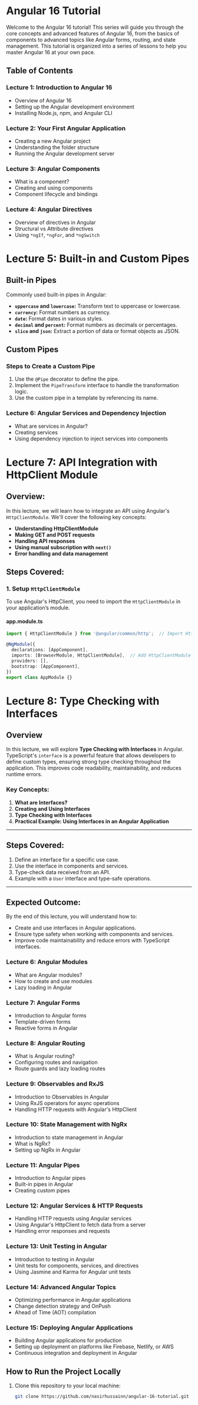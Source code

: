 # Angular 16 Tutorial

Welcome to the Angular 16 tutorial! This series will guide you through the core concepts and advanced features of Angular 16, from the basics of components to advanced topics like Angular forms, routing, and state management. This tutorial is organized into a series of lessons to help you master Angular 16 at your own pace.

## Table of Contents

### Lecture 1: Introduction to Angular 16
- Overview of Angular 16
- Setting up the Angular development environment
- Installing Node.js, npm, and Angular CLI

### Lecture 2: Your First Angular Application
- Creating a new Angular project
- Understanding the folder structure
- Running the Angular development server

### Lecture 3: Angular Components
- What is a component?
- Creating and using components
- Component lifecycle and bindings

### Lecture 4: Angular Directives
- Overview of directives in Angular
- Structural vs Attribute directives
- Using `*ngIf`, `*ngFor`, and `*ngSwitch`

# Lecture 5: Built-in and Custom Pipes  

## Built-in Pipes  
Commonly used built-in pipes in Angular:  

- **`uppercase` and `lowercase`:** Transform text to uppercase or lowercase.  
- **`currency`:** Format numbers as currency.  
- **`date`:** Format dates in various styles.  
- **`decimal` and `percent`:** Format numbers as decimals or percentages.  
- **`slice` and `json`:** Extract a portion of data or format objects as JSON.  

## Custom Pipes  
### Steps to Create a Custom Pipe  
1. Use the `@Pipe` decorator to define the pipe.  
2. Implement the `PipeTransform` interface to handle the transformation logic.  
3. Use the custom pipe in a template by referencing its name.  


### Lecture 6: Angular Services and Dependency Injection
- What are services in Angular?
- Creating services
- Using dependency injection to inject services into components

# Lecture 7: API Integration with HttpClient Module

## Overview:
In this lecture, we will learn how to integrate an API using Angular's `HttpClientModule`. We'll cover the following key concepts:

- **Understanding HttpClientModule**
- **Making GET and POST requests**
- **Handling API responses**
- **Using manual subscription with `next()`**
- **Error handling and data management**

## Steps Covered:
### 1. Setup `HttpClientModule`
To use Angular's HttpClient, you need to import the `HttpClientModule` in your application’s module.

#### **app.module.ts**

```typescript
import { HttpClientModule } from '@angular/common/http';  // Import HttpClientModule

@NgModule({
  declarations: [AppComponent],
  imports: [BrowserModule, HttpClientModule],  // Add HttpClientModule to imports
  providers: [],
  bootstrap: [AppComponent],
})
export class AppModule {}
```

# Lecture 8: Type Checking with Interfaces

## Overview
In this lecture, we will explore **Type Checking with Interfaces** in Angular. TypeScript's `interface` is a powerful feature that allows developers to define custom types, ensuring strong type checking throughout the application. This improves code readability, maintainability, and reduces runtime errors.

### Key Concepts:
1. **What are Interfaces?**
2. **Creating and Using Interfaces**
3. **Type Checking with Interfaces**
4. **Practical Example: Using Interfaces in an Angular Application**

---

## Steps Covered:
1. Define an interface for a specific use case.
2. Use the interface in components and services.
3. Type-check data received from an API.
4. Example with a `User` interface and type-safe operations.

---

## Expected Outcome:
By the end of this lecture, you will understand how to:
- Create and use interfaces in Angular applications.
- Ensure type safety when working with components and services.
- Improve code maintainability and reduce errors with TypeScript interfaces.


### Lecture 6: Angular Modules
- What are Angular modules?
- How to create and use modules
- Lazy loading in Angular

### Lecture 7: Angular Forms
- Introduction to Angular forms
- Template-driven forms
- Reactive forms in Angular

### Lecture 8: Angular Routing
- What is Angular routing?
- Configuring routes and navigation
- Route guards and lazy loading routes

### Lecture 9: Observables and RxJS
- Introduction to Observables in Angular
- Using RxJS operators for async operations
- Handling HTTP requests with Angular's HttpClient

### Lecture 10: State Management with NgRx
- Introduction to state management in Angular
- What is NgRx?
- Setting up NgRx in Angular

### Lecture 11: Angular Pipes
- Introduction to Angular pipes
- Built-in pipes in Angular
- Creating custom pipes

### Lecture 12: Angular Services & HTTP Requests
- Handling HTTP requests using Angular services
- Using Angular's HttpClient to fetch data from a server
- Handling error responses and requests

### Lecture 13: Unit Testing in Angular
- Introduction to testing in Angular
- Unit tests for components, services, and directives
- Using Jasmine and Karma for Angular unit tests

### Lecture 14: Advanced Angular Topics
- Optimizing performance in Angular applications
- Change detection strategy and OnPush
- Ahead of Time (AOT) compilation

### Lecture 15: Deploying Angular Applications
- Building Angular applications for production
- Setting up deployment on platforms like Firebase, Netlify, or AWS
- Continuous integration and deployment in Angular

## How to Run the Project Locally

1. Clone this repository to your local machine:
   ```bash
   git clone https://github.com/nasirhussainn/angular-16-tutorial.git
